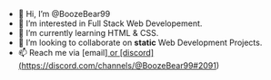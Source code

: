 - 👋 Hi, I’m @BoozeBear99
- 👀 I’m interested in Full Stack Web Developement.
- 🌱 I’m currently learning HTML & CSS.
- 💞️ I’m looking to collaborate on **static** Web Development Projects.
- 📫 Reach me via [email]<a href="mailto:boozamere99@proton.me"> or [discord] (https://discord.com/channels/@BoozeBear99#2091)  
 

<!---
BoozeBear99/BoozeBear99 is a ✨ special ✨ repository because its `README.md` (this file) appears on your GitHub profile.
You can click the Preview link to take a look at your changes.
--->
